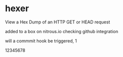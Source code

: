 hexer
=====

View a Hex Dump of an HTTP GET or HEAD request

added to a box on nitrous.io checking github integration

will a commmit hook be triggered, 1

12345678

